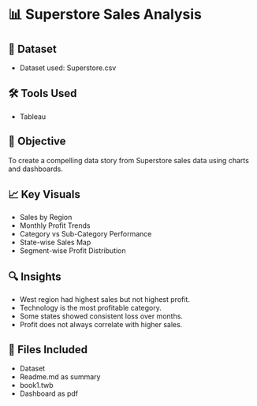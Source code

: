 # 📊 Superstore Sales Analysis

## 📁 Dataset
- Dataset used: Superstore.csv

## 🛠 Tools Used
- Tableau 

## 🎯 Objective
To create a compelling data story from Superstore sales data using charts and dashboards.

## 📈 Key Visuals
- Sales by Region
- Monthly Profit Trends
- Category vs Sub-Category Performance
- State-wise Sales Map
- Segment-wise Profit Distribution

## 🔍 Insights
- West region had highest sales but not highest profit.
- Technology is the most profitable category.
- Some states showed consistent loss over months.
- Profit does not always correlate with higher sales.

## 📂 Files Included
- Dataset
- Readme.md as summary
- book1.twb
- Dashboard as pdf

